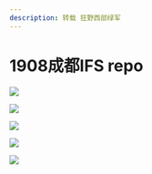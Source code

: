 ```yaml
---
description: 转载 狂野西部绿军
---
```


# 1908成都IFS repo

![](../../.gitbook/assets/2019761401766qq-tu-pian-201908060138291.jpg)

![](../../.gitbook/assets/2019761401766qq-tu-pian-201908060138292.jpg)

![](../../.gitbook/assets/2019761401766qq-tu-pian-201908060138293.jpg)

![](../../.gitbook/assets/2019761401766qq-tu-pian-201908060138294.jpg)

![](../../.gitbook/assets/2019761401766qq-tu-pian-201908060138295.jpg)

